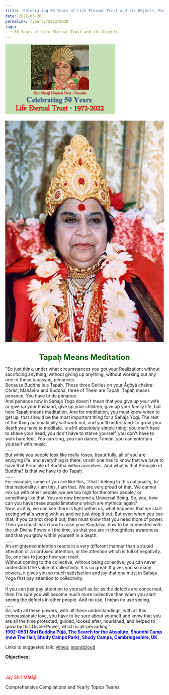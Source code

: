 ```yaml
---
title: 'Celebrating 50 Years of Life Eternal Trust and its Objects, Post 15'
date: 2022-05-20
permalink: /yearly/2022/0520
tags:
  - 50 Years of Life Eternal Trust and its Objects
---
```


<div style="text-align: left"><img src="/images/Celebrating50YearsLET.png" width="350" /></div><br>

<div style="text-align: center"><img src="/images/image979_Photo_credit_Colin_Heinsen.png" /></div>

<br>
<p style="color:DarkGreen; text-align:center">
<font size="+2"><b>Tapaḥ Means Meditation</b><br></font>
</p>

<p>
"So just think, under what circumstances you got your Realization: without sacrificing anything, without giving up anything, without working out any one of these tapasyās, penances.<br>
Because Buddha is a Tapaḥ. These three Deities on your Āgñyā chakra: Christ, Mahāvīra and Buddha, three of Them are Tapaḥ. Tapaḥ means penance. You have to do penance.<br>
And penance now in Sahaja Yoga doesn't mean that you give up your wife or give up your husband, give up your children, give up your family life, but here Tapaḥ means meditation. And for meditation, you must know when to get up, that should be the most important thing for a Sahaja Yogi. The rest of the thing automatically will work out, and you'll understand: to grow your depth you have to meditate. Is a[n] absolutely simple thing: you don't have to shave your head, you don't have to starve yourself, you don't have to walk bare feet. You can sing, you can dance, I mean, you can entertain yourself with music.<br>
......<br>
But while you people look like really roses, beautifully, all of you are enjoying life, and everything is there, ut still one has to know that we have to have that Principle of Buddha within ourselves. And what is that Principle of Buddha? Is that we have to do Tapaḥ.<br>
......<br>
For example, some of you are like this, 'That I belong to this nationality, to that nationality. I am this, I am that. We are very proud of that. We cannot mix up with other people, we are too high for the other people,' or something like that. You are now become a Universal Being. So, you, how can you have these stupid limitations which are mythical again?<br>
Now, as it is, we can see there is light within us, what happens that we start seeing what's wrong with us and we just drop it out. But even when you see that, if you cannot drop it out, then must know that you need more of power. Then you must learn how to raise your Kuṇḍalinī, how to be connected with the uh Divine Power all the time, so that you are in thoughtless awareness and that you grow within yourself in a depth.<br>
......<br>
An enlightened attention reacts in a very different manner than a stupid attention or a confused attention, or the attention which is full of negativity. So, one has to judge how you react.<br>
Without coming to the collective, without being collective, you can never understand the value of collectivity. It is so great. It gives you so many powers, it gives you so much satisfaction and joy that one must in Sahaja Yoga first pay attention to collectivity.<br>
......<br>
If you can just pay attention to yourself as far as the defects are concerned, then I'm sure you will become much more collective than when you start seeing the defects in other people. And no use, I mean no use seeing.<br>
......<br>
So, with all these powers, with all these understandings, with all this compassionate love, you have to be sure about yourself and know that you are all the time protected, guided, looked after, nourished, and helped to grow by this Divine Power, which is all-pervading."<br>
<font color="blue"><b>1992-0531 Śhrī Buddha Pūjā, The Search for the Absolute, Śhuddhi Camp (now The Hall, Shudy Camps Park), Shudy Camps, Cambridgeshire, UK</b></font><br>
</p>

Links to suggested talk: <a href="https://vimeo.com/137191600"> vimeo</a>, <a href="https://soundcloud.com/nirmala-vidya-portal/1992-0531-shri-buddha-puja"> soundcloud</a><br>

<p>
<b>Objectives:</b><br>
.<br>
.
</p>

<p style="color:red;">Jay Śhrī Mātājī!<br></p>

Comprehensive Compilations and Yearly Topics Teams